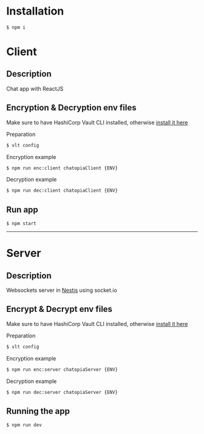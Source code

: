 # Installation

```bash
$ npm i
```

# Client

## Description
Chat app with ReactJS

## Encryption & Decryption env files

Make sure to have HashiCorp Vault CLI installed, otherwise [install it here](https://developer.hashicorp.com/vault/tutorials/hcp-vault-secrets-get-started/hcp-vault-secrets-install-cli)

Preparation

```bash
$ vlt config
```

Encryption example

```bash
$ npm run enc:client chatopiaClient {ENV}
```

Decryption example

```bash
$ npm run dec:client chatopiaClient {ENV}
```

## Run app

```
$ npm start
```

---

# Server

## Description

Websockets server in [Nestjs](https://github.com/nestjs/nest) using socket.io

## Encrypt & Decrypt env files

Make sure to have HashiCorp Vault CLI installed, otherwise [install it here](https://developer.hashicorp.com/vault/tutorials/hcp-vault-secrets-get-started/hcp-vault-secrets-install-cli)

Preparation

```bash
$ vlt config
```

Encryption example

```bash
$ npm run enc:server chatopiaServer {ENV}
```

Decryption example

```bash
$ npm run dec:server chatopiaServer {ENV}
```

## Running the app

```bash
$ npm run dev
```
